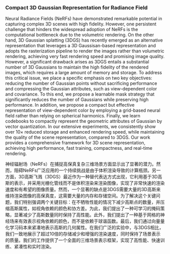 ### Compact 3D Gaussian Representation for Radiance Field

Neural Radiance Fields (NeRFs) have demonstrated remarkable potential in capturing complex 3D scenes with high fidelity. However, one persistent challenge that hinders the widespread adoption of NeRFs is the computational bottleneck due to the volumetric rendering. On the other hand, 3D Gaussian splatting (3DGS) has recently emerged as an alternative representation that leverages a 3D Gaussisan-based representation and adopts the rasterization pipeline to render the images rather than volumetric rendering, achieving very fast rendering speed and promising image quality. However, a significant drawback arises as 3DGS entails a substantial number of 3D Gaussians to maintain the high fidelity of the rendered images, which requires a large amount of memory and storage. To address this critical issue, we place a specific emphasis on two key objectives: reducing the number of Gaussian points without sacrificing performance and compressing the Gaussian attributes, such as view-dependent color and covariance. To this end, we propose a learnable mask strategy that significantly reduces the number of Gaussians while preserving high performance. In addition, we propose a compact but effective representation of view-dependent color by employing a grid-based neural field rather than relying on spherical harmonics. Finally, we learn codebooks to compactly represent the geometric attributes of Gaussian by vector quantization. In our extensive experiments, we consistently show over 10× reduced storage and enhanced rendering speed, while maintaining the quality of the scene representation, compared to 3DGS. Our work provides a comprehensive framework for 3D scene representation, achieving high performance, fast training, compactness, and real-time rendering.

神经辐射场（NeRFs）在捕捉高保真复杂三维场景方面显示出了显著的潜力。然而，阻碍NeRFs广泛应用的一个持续挑战是由于体积渲染导致的计算瓶颈。另一方面，3D高斯飞溅（3DGS）最近作为一种替代表达方式出现，它利用基于3D高斯的表示，并采用光栅化管线而不是体积渲染来渲染图像，实现了非常快速的渲染速度和有希望的图像质量。然而，一个显著的缺点是3DGS需要大量的3D高斯来维持渲染图像的高保真度，这需要大量的内存和存储空间。为了解决这个关键问题，我们特别强调两个关键目标：在不牺牲性能的情况下减少高斯点的数量，并压缩高斯属性，如视角依赖的颜色和协方差。为此，我们提出了一种可学习的掩码策略，显著减少了高斯数量同时保持了高性能。此外，我们提出了一种基于网格的神经场来有效表示视角依赖的颜色，而不是依赖于球谐函数。最后，我们通过向量量化学习码本来紧凑地表示高斯的几何属性。在我们广泛的实验中，与3DGS相比，我们一致地展示了超过10倍的存储减少和增强的渲染速度，同时保持了场景表示的质量。我们的工作提供了一个全面的三维场景表示框架，实现了高性能、快速训练、紧凑性和实时渲染。
